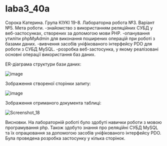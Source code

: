 # laba3_40a
Сорока Катерина. Група КІУКІ 19-8. Лабораторна робота №3. Варіант №5. 
Мета роботи. 
-знайомство з використанням реляційних СУБД у веб-застосунках, створених за допомогою мови PHP.
-опанування утиліти phpMyAdmin для виконання поширених операцій при роботі з базами даних.
-вивчення засобів уніфікованого інтерфейсу PDO для роботи з СУБД MySQL.
-розробка веб-застосунка, у якому реалізовані основні операції використання баз даних.

ER-діаграма структури бази даних:

![image](https://user-images.githubusercontent.com/69310977/233749429-2fefa6b8-8ff5-475e-8bbd-bd73c504727c.png)

Зображення створеної сторінки запиту: 

![image](https://user-images.githubusercontent.com/69310977/233749876-c9171f76-aed4-45ed-bd5a-0e213c9789e1.png)

Зображення отриманого документа таблиці:

![Screenshot_18](https://user-images.githubusercontent.com/69310977/233749780-e2af4182-a282-47f7-9b24-c1d205d6c0a2.png)

Висновки. На лабораторній роботі було здобуті навички роботи з мовою програмування php. Також здобуто знання про реляційні СУБД MySQL та їх опрацювання за допомогою засобів уніфікованого інтерфейсу PDO. Була проведена розробка застосунку у кілька сторінок.
